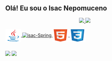 ## Olá! Eu sou o Isac Nepomuceno

<div align="center">
  <a href="https://github.com/isacNepo">
  <img height="160em" src="https://github-readme-stats.vercel.app/api?username=isacNepo&show_icons=true&theme=dark&include_all_commits=true&count_private=true"/>
  <img height="160em" src="https://github-readme-stats.vercel.app/api/top-langs/?username=isacNepo&layout=compact&langs_count=7&theme=dark"/>
</div>

 <div style="display: inline_block"><br>
  <img align="center" alt="isac-Java" height="40" width="50" src="https://raw.githubusercontent.com/devicons/devicon/master/icons/java/java-original.svg">
  <img align="center" alt="isac-Spring" height="40" width="50" src="https://cdn.jsdelivr.net/gh/devicons/devicon/icons/spring/spring-original.svg">
  <img align="center" alt="isac-HTML" height="40" width="50" src="https://raw.githubusercontent.com/devicons/devicon/master/icons/html5/html5-original.svg">
  <img align="center" alt="isac-CSS" height="40" width="50" src="https://raw.githubusercontent.com/devicons/devicon/master/icons/css3/css3-original.svg"> 
</div>
  
##
  
<div> 
  <a href = "mailto:isacnepomuceno.np@gmail.com"><img src="https://img.shields.io/badge/Gmail-D14836?style=for-the-badge&logo=gmail&logoColor=white" target="_blank"></a>
  <a href="https://www.linkedin.com/in/isac-nepomuceno-b36942221/" target="_blank"><img src="https://img.shields.io/badge/-LinkedIn-%230077B5?style=for-the-badge&logo=linkedin&logoColor=white" target="_blank"></a> 
</div>
  
